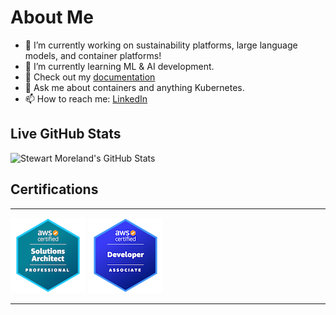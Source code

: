 # About Me

- 🔭 I’m currently working on sustainability platforms, large language models, and container platforms!
- 🌱 I’m currently learning ML & AI development.
- 📖 Check out my [documentation](https://stewartmoreland.github.io/docs)
- 💬 Ask me about containers and anything Kubernetes.
- 📫 How to reach me: [LinkedIn](https://linkedin.com/in/stewartmoreland)

## Live GitHub Stats

![Stewart Moreland's GitHub Stats](https://github-readme-stats.vercel.app/api?username=stewartmoreland&count_private=true&theme=github_dark)

## Certifications

---

[![AWS Certified Solutions Architect Professional](./img/aws-certified-solutions-architect-professional.png)](https://www.credly.com/badges/63c64869-7a16-475c-981b-3189fd9b1166/public_url)
[![AWS Certified Developer Associate](./img/aws-certified-developer-associate.png)](https://www.credly.com/badges/8daa3606-f090-48b1-a0d9-c2851a4f26c2/public_url)

---

